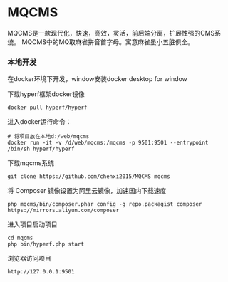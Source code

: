 # MQCMS
MQCMS是一款现代化，快速，高效，灵活，前后端分离，扩展性强的CMS系统。
MQCMS中的MQ取麻雀拼音首字母。寓意麻雀虽小五脏俱全。

### 本地开发
在docker环境下开发，window安装docker desktop for window

下载hyperf框架docker镜像
```shell script
docker pull hyperf/hyperf
```

进入docker运行命令：
```shell script
# 将项目放在本地d:/web/mqcms
docker run -it -v /d/web/mqcms:/mqcms -p 9501:9501 --entrypoint /bin/sh hyperf/hyperf
```

下载mqcms系统
```shell script
git clone https://github.com/chenxi2015/MQCMS mqcms
```

将 Composer 镜像设置为阿里云镜像，加速国内下载速度
```shell script
php mqcms/bin/composer.phar config -g repo.packagist composer https://mirrors.aliyun.com/composer

```
进入项目启动项目
```shell script
cd mqcms
php bin/hyperf.php start
```

浏览器访问项目
```shell script
http://127.0.0.1:9501
```